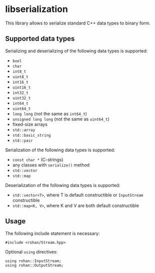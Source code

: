 # libserialization

This library allows to serialize standard C++ data types to binary form.

## Supported data types

Serializing and deserializing of the following data types is supported:
* `bool`
* `char`
* `int8_t`
* `uint8_t`
* `int16_t`
* `uint16_t`
* `int32_t`
* `uint32_t`
* `int64_t`
* `uint64_t`
* `long long` (not the same as `int64_t`)
* `unsigned long long` (not the same as `uint64_t`)
* fixed-size arrays
* `std::array`
* `std::basic_string`
* `std::pair`

Serialization of the following data types is supported:
* `const char *` (C-strings)
* any classes with `serialize()` method
* `std::vector`
* `std::map`

Deserialization of the following data types is supported:
* `std::vector<T>`, where T is default constructible or `InputStream` constructible
* `std::map<K, V>`, where K and V are both default constructible

## Usage

The following include statement is necessary:
```
#include <rohan/Stream.hpp>
```

Optional `using` directives:
```
using rohan::InputStream;
using rohan::OutputStream;
```
